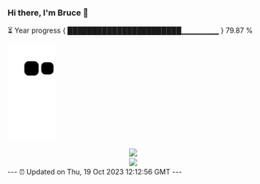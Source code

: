 ### Hi there, I'm Bruce 👋
⏳ Year progress { ███████████████████████▁▁▁▁▁▁▁ } 79.87 %

![](https://raw.githubusercontent.com/Swiftie13st/Swiftie13st/main/assets/github-contribution-grid-snake.svg)


<div align="center"> <img src="https://metrics.lecoq.io/Swiftie13st?template=classic&config.timezone=Asia%2FShanghai"> </div>

<div align="center"> <img src="https://github-readme-streak-stats.herokuapp.com/?user=Swiftie13st" /> </div>
---
⏰ Updated on Thu, 19 Oct 2023 12:12:56 GMT
---

